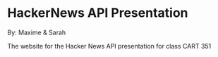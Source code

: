 # HackerNews API Presentation
By: Maxime & Sarah 

The website for the Hacker News API presentation for class CART 351 
